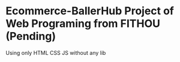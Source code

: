 # Ecommerce-BallerHub Project of Web Programing from FITHOU (Pending)
Using only HTML CSS JS without any lib 
